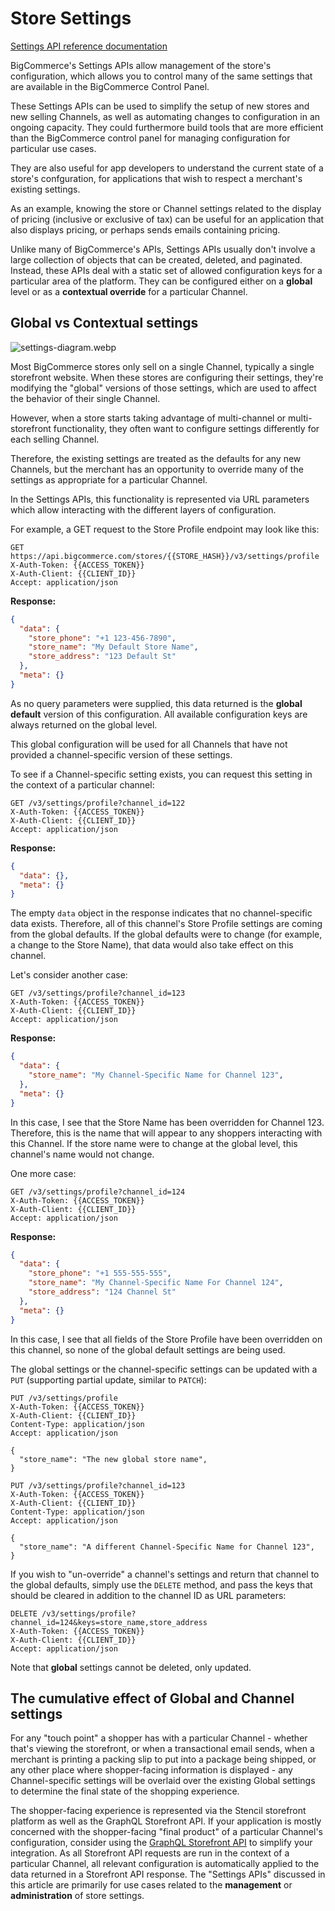 # Store Settings

[Settings API reference documentation](https://developer.bigcommerce.com/api-reference/store-management/settings)

BigCommerce's Settings APIs allow management of the store's configuration, which allows you to control many of the same settings that are available in the BigCommerce Control Panel.

These Settings APIs can be used to simplify the setup of new stores and new selling Channels, as well as automating changes to configuration in an ongoing capacity. They could furthermore build tools that are more efficient than the BigCommerce control panel for managing configuration for particular use cases.

They are also useful for app developers to understand the current state of a store's confguration, for applications that wish to respect a merchant's existing settings.

As an example, knowing the store or Channel settings related to the display of pricing (inclusive or exclusive of tax) can be useful for an application that also displays pricing, or perhaps sends emails containing pricing.

Unlike many of BigCommerce's APIs, Settings APIs usually don't involve a large collection of objects that can be created, deleted, and paginated. Instead, these APIs deal with a static set of allowed configuration keys for a particular area of the platform. They can be configured either on a **global** level or as a **contextual override** for a particular Channel.

## Global vs Contextual settings

![settings-diagram.webp](https://stoplight.io/api/v1/projects/cHJqOjI4MDIz/images/vyW8mSdPW54)

Most BigCommerce stores only sell on a single Channel, typically a single storefront website. When these stores are configuring their settings, they're modifying the "global" versions of those settings, which are used to affect the behavior of their single Channel.

However, when a store starts taking advantage of multi-channel or multi-storefront functionality, they often want to configure settings differently for each selling Channel.

Therefore, the existing settings are treated as the defaults for any new Channels, but the merchant has an opportunity to override many of the settings as appropriate for a particular Channel.

In the Settings APIs, this functionality is represented via URL parameters which allow interacting with the different layers of configuration.

For example, a GET request to the Store Profile endpoint may look like this:

```http
GET https://api.bigcommerce.com/stores/{{STORE_HASH}}/v3/settings/profile
X-Auth-Token: {{ACCESS_TOKEN}}
X-Auth-Client: {{CLIENT_ID}}
Accept: application/json
```

**Response:**

```json
{
  "data": {
    "store_phone": "+1 123-456-7890",
    "store_name": "My Default Store Name",
    "store_address": "123 Default St"
  },
  "meta": {}
}
```

As no query parameters were supplied, this data returned is the **global default** version of this configuration. All available configuration keys are always returned on the global level.

This global configuration will be used for all Channels that have not provided a channel-specific version of these settings.

To see if a Channel-specific setting exists, you can request this setting in the context of a particular channel:


```http
GET /v3/settings/profile?channel_id=122
X-Auth-Token: {{ACCESS_TOKEN}}
X-Auth-Client: {{CLIENT_ID}}
Accept: application/json
```

**Response:**

```json
{
  "data": {},
  "meta": {}
}
```

The empty `data` object in the response indicates that no channel-specific data exists. Therefore, all of this channel's Store Profile settings are coming from the global defaults. If the global defaults were to change (for example, a change to the Store Name), that data would also take effect on this channel.

Let's consider another case:

```http
GET /v3/settings/profile?channel_id=123
X-Auth-Token: {{ACCESS_TOKEN}}
X-Auth-Client: {{CLIENT_ID}}
Accept: application/json
```

**Response:**

```json
{
  "data": {
    "store_name": "My Channel-Specific Name for Channel 123",
  },
  "meta": {}
}
```

In this case, I see that the Store Name has been overridden for Channel 123. Therefore, this is the name that will appear to any shoppers interacting with this Channel. If the store name were to change at the global level, this channel's name would not change.

One more case:

```http
GET /v3/settings/profile?channel_id=124
X-Auth-Token: {{ACCESS_TOKEN}}
X-Auth-Client: {{CLIENT_ID}}
Accept: application/json
```

**Response:**

```json
{
  "data": {
    "store_phone": "+1 555-555-555",
    "store_name": "My Channel-Specific Name For Channel 124",
    "store_address": "124 Channel St"
  },
  "meta": {}
}
```

In this case, I see that all fields of the Store Profile have been overridden on this channel, so none of the global default settings are being used.

The global settings or the channel-specific settings can be updated with a `PUT` (supporting partial update, similar to `PATCH`):

```http
PUT /v3/settings/profile
X-Auth-Token: {{ACCESS_TOKEN}}
X-Auth-Client: {{CLIENT_ID}}
Content-Type: application/json
Accept: application/json

{
  "store_name": "The new global store name",
}
```


```http
PUT /v3/settings/profile?channel_id=123
X-Auth-Token: {{ACCESS_TOKEN}}
X-Auth-Client: {{CLIENT_ID}}
Content-Type: application/json
Accept: application/json

{
  "store_name": "A different Channel-Specific Name for Channel 123",
}
```

If you wish to "un-override" a channel's settings and return that channel to the global defaults, simply use the `DELETE` method, and pass the keys that should be cleared in addition to the channel ID as URL parameters:

```http
DELETE /v3/settings/profile?channel_id=124&keys=store_name,store_address
X-Auth-Token: {{ACCESS_TOKEN}}
X-Auth-Client: {{CLIENT_ID}}
Accept: application/json
```

Note that **global** settings cannot be deleted, only updated.

## The cumulative effect of Global and Channel settings

For any "touch point" a shopper has with a particular Channel - whether that's viewing the storefront, or when a transactional email sends, when a merchant is printing a packing slip to put into a package being shipped, or any other place where shopper-facing information is displayed - any Channel-specific settings will be overlaid over the existing Global settings to determine the final state of the shopping experience.

The shopper-facing experience is represented via the Stencil storefront platform as well as the GraphQL Storefront API. If your application is mostly concerned with the shopper-facing "final product" of a particular Channel's configuration, consider using the [GraphQL Storefront API](https://developer.bigcommerce.com/api-docs/storefront/graphql/graphql-storefront-api-overview) to simplify your integration. As all Storefront API requests are run in the context of a particular Channel, all relevant configuration is automatically applied to the data returned in a Storefront API response. The "Settings APIs" discussed in this article are primarily for use cases related to the **management** or **administration** of store settings.